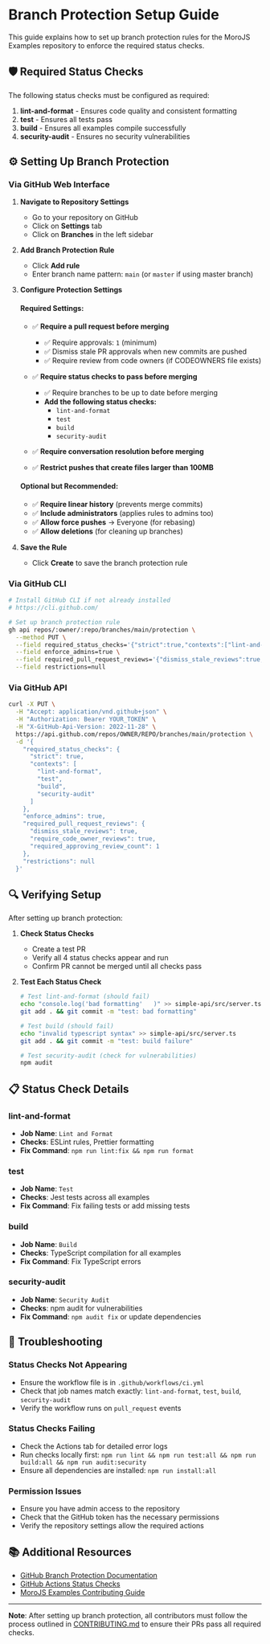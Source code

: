 # Branch Protection Setup Guide

This guide explains how to set up branch protection rules for the MoroJS Examples repository to enforce the required status checks.

## 🛡️ Required Status Checks

The following status checks must be configured as required:

1. **lint-and-format** - Ensures code quality and consistent formatting
2. **test** - Ensures all tests pass
3. **build** - Ensures all examples compile successfully  
4. **security-audit** - Ensures no security vulnerabilities

## ⚙️ Setting Up Branch Protection

### Via GitHub Web Interface

1. **Navigate to Repository Settings**
   - Go to your repository on GitHub
   - Click on **Settings** tab
   - Click on **Branches** in the left sidebar

2. **Add Branch Protection Rule**
   - Click **Add rule**
   - Enter branch name pattern: `main` (or `master` if using master branch)

3. **Configure Protection Settings**
   
   #### Required Settings:
   - ✅ **Require a pull request before merging**
     - ✅ Require approvals: `1` (minimum)
     - ✅ Dismiss stale PR approvals when new commits are pushed
     - ✅ Require review from code owners (if CODEOWNERS file exists)
   
   - ✅ **Require status checks to pass before merging**
     - ✅ Require branches to be up to date before merging
     - **Add the following status checks:**
       - `lint-and-format`
       - `test` 
       - `build`
       - `security-audit`
   
   - ✅ **Require conversation resolution before merging**
   - ✅ **Restrict pushes that create files larger than 100MB**

   #### Optional but Recommended:
   - ✅ **Require linear history** (prevents merge commits)
   - ✅ **Include administrators** (applies rules to admins too)
   - ✅ **Allow force pushes** → Everyone (for rebasing)
   - ✅ **Allow deletions** (for cleaning up branches)

4. **Save the Rule**
   - Click **Create** to save the branch protection rule

### Via GitHub CLI

```bash
# Install GitHub CLI if not already installed
# https://cli.github.com/

# Set up branch protection rule
gh api repos/:owner/:repo/branches/main/protection \
  --method PUT \
  --field required_status_checks='{"strict":true,"contexts":["lint-and-format","test","build","security-audit"]}' \
  --field enforce_admins=true \
  --field required_pull_request_reviews='{"dismiss_stale_reviews":true,"require_code_owner_reviews":true,"required_approving_review_count":1}' \
  --field restrictions=null
```

### Via GitHub API

```bash
curl -X PUT \
  -H "Accept: application/vnd.github+json" \
  -H "Authorization: Bearer YOUR_TOKEN" \
  -H "X-GitHub-Api-Version: 2022-11-28" \
  https://api.github.com/repos/OWNER/REPO/branches/main/protection \
  -d '{
    "required_status_checks": {
      "strict": true,
      "contexts": [
        "lint-and-format",
        "test", 
        "build",
        "security-audit"
      ]
    },
    "enforce_admins": true,
    "required_pull_request_reviews": {
      "dismiss_stale_reviews": true,
      "require_code_owner_reviews": true,
      "required_approving_review_count": 1
    },
    "restrictions": null
  }'
```

## 🔍 Verifying Setup

After setting up branch protection:

1. **Check Status Checks**
   - Create a test PR
   - Verify all 4 status checks appear and run
   - Confirm PR cannot be merged until all checks pass

2. **Test Each Status Check**
   ```bash
   # Test lint-and-format (should fail)
   echo "console.log('bad formatting'   )" >> simple-api/src/server.ts
   git add . && git commit -m "test: bad formatting"
   
   # Test build (should fail) 
   echo "invalid typescript syntax" >> simple-api/src/server.ts
   git add . && git commit -m "test: build failure"
   
   # Test security-audit (check for vulnerabilities)
   npm audit
   ```

## 📋 Status Check Details

### lint-and-format
- **Job Name**: `Lint and Format`
- **Checks**: ESLint rules, Prettier formatting
- **Fix Command**: `npm run lint:fix && npm run format`

### test  
- **Job Name**: `Test`
- **Checks**: Jest tests across all examples
- **Fix Command**: Fix failing tests or add missing tests

### build
- **Job Name**: `Build` 
- **Checks**: TypeScript compilation for all examples
- **Fix Command**: Fix TypeScript errors

### security-audit
- **Job Name**: `Security Audit`
- **Checks**: npm audit for vulnerabilities
- **Fix Command**: `npm audit fix` or update dependencies

## 🚨 Troubleshooting

### Status Checks Not Appearing
- Ensure the workflow file is in `.github/workflows/ci.yml`
- Check that job names match exactly: `lint-and-format`, `test`, `build`, `security-audit`
- Verify the workflow runs on `pull_request` events

### Status Checks Failing
- Check the Actions tab for detailed error logs
- Run checks locally first: `npm run lint && npm run test:all && npm run build:all && npm run audit:security`
- Ensure all dependencies are installed: `npm run install:all`

### Permission Issues
- Ensure you have admin access to the repository
- Check that the GitHub token has the necessary permissions
- Verify the repository settings allow the required actions

## 📚 Additional Resources

- [GitHub Branch Protection Documentation](https://docs.github.com/en/repositories/configuring-branches-and-merges-in-your-repository/defining-the-mergeability-of-pull-requests/about-protected-branches)
- [GitHub Actions Status Checks](https://docs.github.com/en/pull-requests/collaborating-with-pull-requests/collaborating-on-repositories-with-code-quality-features/about-status-checks)
- [MoroJS Examples Contributing Guide](.github/CONTRIBUTING.md)

---

**Note**: After setting up branch protection, all contributors must follow the process outlined in [CONTRIBUTING.md](.github/CONTRIBUTING.md) to ensure their PRs pass all required checks. 